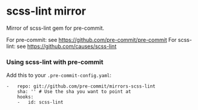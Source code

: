 scss-lint mirror
================

Mirror of scss-lint gem for pre-commit.

For pre-commit: see https://github.com/pre-commit/pre-commit
For scss-lint: see https://github.com/causes/scss-lint


### Using scss-lint with pre-commit

Add this to your `.pre-commit-config.yaml`:

    -   repo: git://github.com/pre-commit/mirrors-scss-lint
        sha: '' # Use the sha you want to point at
        hooks:
        -   id: scss-lint
